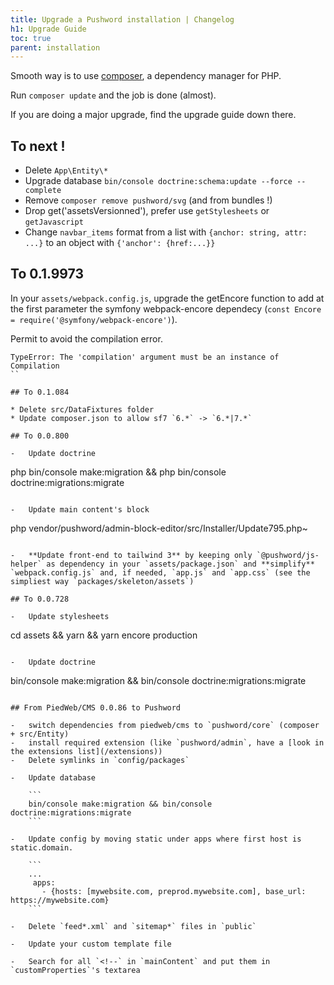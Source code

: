 ```yaml
---
title: Upgrade a Pushword installation | Changelog
h1: Upgrade Guide
toc: true
parent: installation
---
```


Smooth way is to use [composer](https://getcomposer.org), a dependency manager for PHP.

Run `composer update` and the job is done (almost).

If you are doing a major upgrade, find the upgrade guide down there.

## To next !

- Delete `App\Entity\*`
- Upgrade database `bin/console doctrine:schema:update --force --complete`
- Remove `composer remove pushword/svg` (and from bundles !)
- Drop get('assetsVersionned'), prefer use `getStylesheets` or `getJavascript`
- Change `navbar_items` format from a list with `{anchor: string, attr: ...}` to an object with `{'anchor': {href:...}}`

## To 0.1.9973

In your `assets/webpack.config.js`, upgrade the getEncore function to add at the first parameter the symfony webpack-encore dependecy (`const Encore = require('@symfony/webpack-encore')`).

Permit to avoid the compilation error.

```
TypeError: The 'compilation' argument must be an instance of Compilation
``

## To 0.1.084

* Delete src/DataFixtures folder
* Update composer.json to allow sf7 `6.*` -> `6.*|7.*`

## To 0.0.800

-   Update doctrine

```

php bin/console make:migration && php bin/console doctrine:migrations:migrate

```

-   Update main content's block

```

php vendor/pushword/admin-block-editor/src/Installer/Update795.php~

```

-   **Update front-end to tailwind 3** by keeping only `@pushword/js-helper` as dependency in your `assets/package.json` and **simplify** `webpack.config.js` and, if needed, `app.js` and `app.css` (see the simpliest way `packages/skeleton/assets`)

## To 0.0.728

-   Update stylesheets

```

cd assets && yarn && yarn encore production

```

-   Update doctrine

```

bin/console make:migration && bin/console doctrine:migrations:migrate

````

## From PiedWeb/CMS 0.0.86 to Pushword

-   switch dependencies from piedweb/cms to `pushword/core` (composer + src/Entity)
-   install required extension (like `pushword/admin`, have a [look in the extensions list](/extensions))
-   Delete symlinks in `config/packages`

-   Update database

    ```
    bin/console make:migration && bin/console doctrine:migrations:migrate
    ```

-   Update config by moving static under apps where first host is static.domain.

    ```
    ...
     apps:
       - {hosts: [mywebsite.com, preprod.mywebsite.com], base_url: https://mywebsite.com}
    ```

-   Delete `feed*.xml` and `sitemap*` files in `public`

-   Update your custom template file

-   Search for all `<!--` in `mainContent` and put them in `customProperties`'s textarea
````
